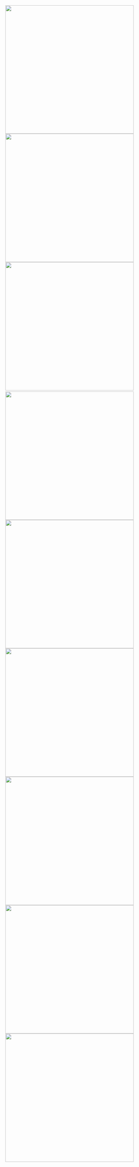 <head>
</head>
<body>
<a href="https://www.google.com/" target="blank"> 
<img src="/home/cse-lab/Desktop/it ass/Google+.jpg" width="400" height="400" allign="left" >
</a>
<a href="https://www.linkedin.com/" target="blank">
<img src="/home/cse-lab/Desktop/it ass/in logo.jpg"  width="400" height="400" allign="centre">
</a>
<a href="https://in.pinterest.com/" target="blank">
<img src="/home/cse-lab/Desktop/it ass/pinterest.png" width="400" height="400" allign="right">
</a>
<a href="https://www.facebook.com/" target="blank">
<br>
<img src="/home/cse-lab/Desktop/it ass/Facebook-logo.png"  width="400" height="400" allign="left" >
</a>
<a href="https://twitter.com/" target="blank">
<img src="/home/cse-lab/Desktop/it ass/logo-rond-twitter.png"  width="400" height="400" allign="centre">
</a>
<a href="https://www.youtube.com/" target="blank"> 
<img src="/home/cse-lab/Desktop/youtube.png" width="400" height="400" allign="right">
</a>
<br>
<a href="https://www.whatsapp.com/" target="blank"> 
<img src="/home/cse-lab/Desktop/whats app.png" width="400" height="400" allign="left" >
</a>
<a href="https://www.instagram.com/"  target="blank">
<img src="/home/cse-lab/Desktop/b.jpeg" width="400" height="400" allign="center">
</a>
<a href="https://www.snapchat.com/" target="blank">
<img src="/home/cse-lab/Desktop/snapchat.png" width="400" height="400" allign="left" >
</a>
</body>
</html>
